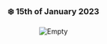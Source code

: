 <div align="center"> 

### ❄️ 15th of January 2023

![Empty](https://thumbs.gfycat.com/MemorableBetterCockroach-size_restricted.gif)
</div>
